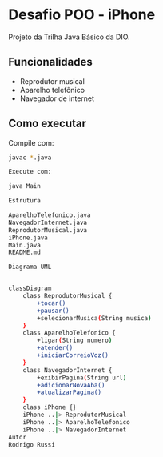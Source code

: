 # Desafio POO - iPhone

Projeto da Trilha Java Básico da DIO.

## Funcionalidades

- Reprodutor musical  
- Aparelho telefônico  
- Navegador de internet

## Como executar

Compile com:
```bash
javac *.java

Execute com:

java Main

Estrutura

AparelhoTelefonico.java  
NavegadorInternet.java  
ReprodutorMusical.java  
iPhone.java  
Main.java  
README.md

Diagrama UML


classDiagram
    class ReprodutorMusical {
        +tocar()
        +pausar()
        +selecionarMusica(String musica)
    }
    class AparelhoTelefonico {
        +ligar(String numero)
        +atender()
        +iniciarCorreioVoz()
    }
    class NavegadorInternet {
        +exibirPagina(String url)
        +adicionarNovaAba()
        +atualizarPagina()
    }
    class iPhone {}
    iPhone ..|> ReprodutorMusical
    iPhone ..|> AparelhoTelefonico
    iPhone ..|> NavegadorInternet
Autor
Rodrigo Russi
